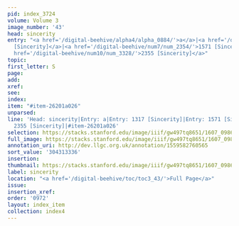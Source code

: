 ```yaml
---
pid: index_3724
volume: Volume 3
image_number: '43'
head: sincerity
entry: "<a href='/digital-beehive/alpha4/alpha_0884/'>a</a>|<a href='/digital-beehive/num6/num_1840/'>1317
  [Sincerity]</a>|<a href='/digital-beehive/num7/num_2354/'>1571 [Sincerity]</a>|<a
  href='/digital-beehive/num10/num_3328/'>2355 [Sincerity]</a>"
topic:
first_letter: S
page:
add:
xref:
see:
index:
item: "#item-26201a026"
unparsed:
line: 'Head: sincerity|Entry: a|Entry: 1317 [Sincerity]|Entry: 1571 [Sincerity]|Entry:
  2355 [Sincerity]|#item-26201a026'
selection: https://stacks.stanford.edu/image/iiif/gw497tq8651/1607_0986/175,3336,744,170/full/0/default.jpg
full_image: https://stacks.stanford.edu/image/iiif/gw497tq8651/1607_0986/full/full/0/default.jpg
annotation_uri: http://dev.llgc.org.uk/annotation/1559582760565
sort_value: '304313336'
insertion:
thumbnail: https://stacks.stanford.edu/image/iiif/gw497tq8651/1607_0986/175,3336,744,170/150,/0/default.jpg
label: sincerity
location: "<a href='/digital-beehive/toc/toc3_43/'>Full Page</a>"
issue:
insertion_xref:
order: '0972'
layout: index_item
collection: index4
---
```

